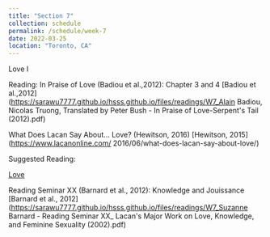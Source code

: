 ```yaml
---
title: "Section 7"
collection: schedule
permalink: /schedule/week-7
date: 2022-03-25
location: "Toronto, CA"
---
```


Love I


Reading: 
In Praise of Love (Badiou et al.,2012): Chapter 3 and 4
[Badiou et al.,2012](https://sarawu7777.github.io/hsss.github.io/files/readings/W7_Alain Badiou, Nicolas Truong, Translated by Peter Bush - In Praise of Love-Serpent's Tail (2012).pdf)

 What Does Lacan Say About... Love? (Hewitson, 2016)
[Hewitson, 2015](https://www.lacanonline.com/ 2016/06/what-does-lacan-say-about-love/)

Suggested Reading:
 
[Love](https://nosubject.com/Love)

Reading Seminar XX (Barnard et al., 2012): Knowledge and Jouissance
[Barnard et al., 2012](https://sarawu7777.github.io/hsss.github.io/files/readings/W7_Suzanne Barnard - Reading Seminar XX_ Lacan's Major Work on Love, Knowledge, and Feminine Sexuality (2002).pdf)
